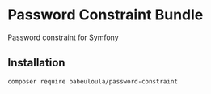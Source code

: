 # Password Constraint Bundle

Password constraint for Symfony

## Installation

```bash
composer require babeuloula/password-constraint
```
